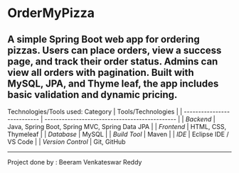 # OrderMyPizza

A simple Spring Boot web app for ordering pizzas. Users can place orders, view a success page, and track their order status. Admins can view all orders with pagination. Built with MySQL, JPA, and Thyme leaf, the app includes basic validation and dynamic pricing.
----------------------------------------------------

Technologies/Tools used: 
 Category                    | Tools/Technologies                             |
| --------------------------- | ---------------------------------------------- |
| *Backend*                 | Java, Spring Boot, Spring MVC, Spring Data JPA |
| *Frontend*                | HTML, CSS, Thymeleaf                           |
| *Database*                | MySQL                                          |
| *Build Tool*              | Maven                                          |
| *IDE*                     | Eclipse IDE / VS Code                          |
| *Version Control*         | Git, GitHub                        

----------------------------------------------------------------------------

Project done by : Beeram Venkateswar Reddy

